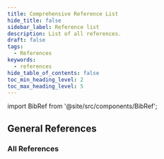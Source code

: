```yaml
---
title: Comprehensive Reference List
hide_title: false
sidebar_label: Reference list
description: List of all references.
draft: false
tags: 
  - References
keywords: 
  - references
hide_table_of_contents: false
toc_min_heading_level: 2
toc_max_heading_level: 5
---
```


import BibRef from '@site/src/components/BibRef';

## General References

### All References

<BibRef listAll={true} />
